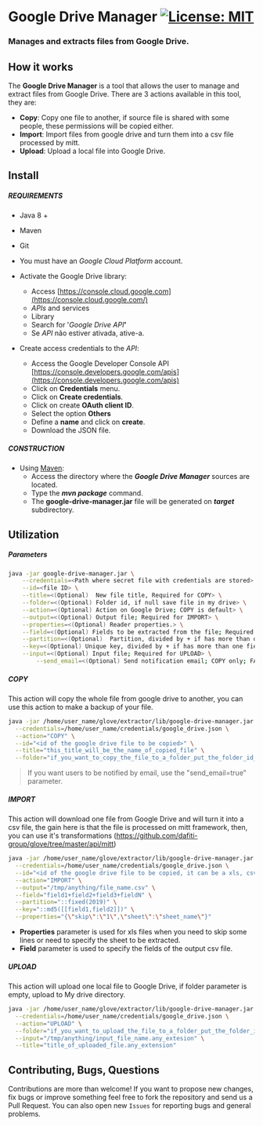 # Google Drive Manager [![License: MIT](https://img.shields.io/badge/License-MIT-yellow.svg)](https://opensource.org/licenses/MIT)
### Manages and extracts files from Google Drive. 

## How it works

The **Google Drive Manager** is a tool that allows the user to manage and extract files from Google Drive. There are 3 actions available in this tool, they are:
- **Copy**: Copy one file to another, if source file is shared with some people, these permissions will be copied either.
- **Import**: Import files from google drive and turn them into a csv file processed by mitt.
- **Upload**: Upload a local file into Google Drive.

## Install

##### REQUIREMENTS

- Java 8 +
- Maven
- Git
- You must have an _Google Cloud Platform_ account.
- Activate the Google Drive library:
    - Access [https://console.cloud.google.com](https://console.cloud.google.com/)
    - _APIs_ and services
    - Library
    - Search for '_Google Drive API_**'**
    - Se _API_ não estiver ativada, ative-a.

- Create access credentials to the _API_:
    - Access the Google Developer Console API [https://console.developers.google.com/apis](https://console.developers.google.com/apis)
    - Click on **Credentials** menu.
    - Click on **Create credentials**. 
    - Click on create **OAuth client ID**.
    - Select the option **Others**
    - Define a **name** and click on **create**.
    - Download the JSON file.     

##### CONSTRUCTION

- Using [Maven](https://maven.apache.org/): 
    - Access the directory where the ***Google Drive Manager*** sources are located.
    - Type the _**mvn package**_ command.
    - The **google-drive-manager.jar** file will be generated on **_target_** subdirectory.

## Utilization

##### Parameters

```bash
java -jar google-drive-manager.jar \
	--credentials=<Path where secret file with credentials are stored> \
	--id=<file ID> \
	--title=<(Optional)  New file title, Required for COPY> \
	--folder=<(Optional) Folder id, if null save file in my drive> \
	--action=<(Optional) Action on Google Drive; COPY is default> \
	--output=<(Optional) Output file; Required for IMPORT> \
	--properties=<(Optional) Reader properties.> \
	--field=<(Optional) Fields to be extracted from the file; Required for IMPORT> \
	--partition=<(Optional)  Partition, divided by + if has more than one field> \
	--key=<(Optional) Unique key, divided by + if has more than one field> \
	--input=<(Optional) Input file; Required for UPLOAD> \
        --send_email=<(Optional) Send notification email; COPY only; FALSE is default>
```

##### COPY
This action will copy the whole file from google drive to another, you can use this action to make a backup of your file.

```bash
java -jar /home/user_name/glove/extractor/lib/google-drive-manager.jar \
  --credentials=/home/user_name/credentials/google_drive.json \
  --action="COPY" \
  --id="<id of the google drive file to be copied>" \
  --title="this_title_will_be_the_name_of_copied_file" \
  --folder="if_you_want_to_copy_the_file_to_a_folder_put_the_folder_id_here"  
```

>If you want users to be notified by email, use the "send_email=true" parameter.

##### IMPORT
This action will download one file from Google Drive and will turn it into a csv file, the gain here is that the file is processed on mitt framework, then, you can use it's transformations (https://github.com/dafiti-group/glove/tree/master/api/mitt)

```bash
java -jar /home/user_name/glove/extractor/lib/google-drive-manager.jar \
  --credentials=/home/user_name/credentials/google_drive.json \
  --id="<id of the google drive file to be copied, it can be a xls, csv or txt file.>" \
  --action="IMPORT" \
  --output="/tmp/anything/file_name.csv" \
  --field="field1+field2+field3+fieldN" \
  --partition="::fixed(2019)" \
  --key="::md5([[field1,field2]])" \
  --properties="{\"skip\":\"1\",\"sheet\":\"sheet_name\"}"
```

* **Properties** parameter is used for xls files when you need to skip some lines or need to specify the sheet to be extracted.
* **Field** parameter is used to specify the fields of the output csv file.

##### UPLOAD
This action will upload one local file to Google Drive, if folder parameter is empty, upload to My drive directory.

```bash
java -jar /home/user_name/glove/extractor/lib/google-drive-manager.jar \
  --credentials=/home/user_name/credentials/google_drive.json \
  --action="UPLOAD" \
  --folder="if_you_want_to_upload_the_file_to_a_folder_put_the_folder_id_here" \
  --input="/tmp/anything/input_file_name.any_extesion" \
  --title="title_of_uploaded_file.any_extension"
```

## Contributing, Bugs, Questions
Contributions are more than welcome! If you want to propose new changes, fix bugs or improve something feel free to fork the repository and send us a Pull Request. You can also open new `Issues` for reporting bugs and general problems.
